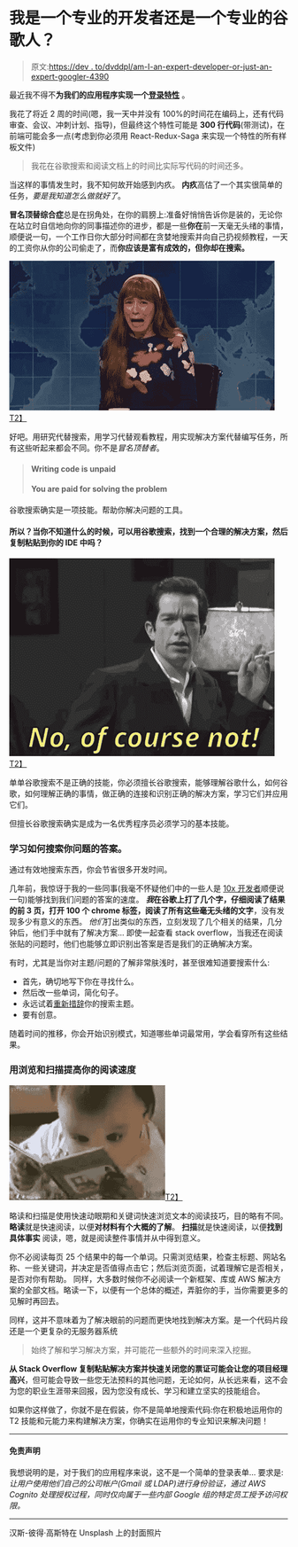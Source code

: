 # 我是一个专业的开发者还是一个专业的谷歌人？

> 原文:[https://dev . to/dvddpl/am-I-an-expert-developer-or-just-an-expert-googler-4390](https://dev.to/dvddpl/am-i-an-expert-developer-or-just-an-expert-googler-4390)

最近我不得不**为我们的应用程序实现一个[登录特性](#disclaimer)** 。

我花了将近 2 周的时间(嗯，我一天中并没有 100%的时间花在编码上，还有代码审查、会议、冲刺计划、指导)，但最终这个特性可能是 **300 行代码**(带测试)，在前端可能会多一点(考虑到你必须用 React-Redux-Saga 来实现一个特性的所有样板文件)

> 我花在谷歌搜索和阅读文档上的时间比实际写代码的时间还多。

当这样的事情发生时，我不知何故开始感到内疚。
**内疚**高估了一个其实很简单的任务，*要是我知道怎么做就好了*。

**冒名顶替综合症**总是在拐角处，在你的肩膀上:准备好悄悄告诉你是装的，无论你在站立时自信地向你的同事描述你的进步，都是一些**你在**前一天毫无头绪的事情，顺便说一句，一个工作日你大部分时间都在贪婪地搜索并向自己扔视频教程，一天的工资你从你的公司偷走了，而**你应该是富有成效的，但你却在搜索。**

[![I feel so bad about it](img/e9e31050cd556986760cd9626c3cd917.png)T2】](https://i.giphy.com/media/wHd6y7EUkSKxpaEBbA/giphy.gif)

好吧。用研究代替搜索，用学习代替观看教程，用实现解决方案代替编写任务，所有这些听起来都会不同。你不是*冒名顶替者*。

> #### Writing code is unpaid
> 
> #### [](#you-are-paid-to-solve-problems)You are paid for solving the problem

谷歌搜索确实是一项技能。帮助你解决问题的工具。

#### [](#so-is-it-ok-to-google-when-you-don%C2%B4t-know-something-find-a-plausible-solution-and-copypaste-it-into-your-ide)所以？当你不知道什么的时候，可以用谷歌搜索，找到一个合理的解决方案，然后复制粘贴到你的 IDE 中吗？

[![of course not!](img/f11ee75fbee75fa716774326290b5419.png)T2】](https://i.giphy.com/media/454s1fpykRvZokzood/giphy.gif)

单单谷歌搜索不是正确的技能，你必须擅长谷歌搜索，能够理解谷歌什么，如何谷歌，如何理解正确的事情，做正确的连接和识别正确的解决方案，学习它们并应用它们。

但擅长谷歌搜索确实是成为一名优秀程序员必须学习的基本技能。

### [](#learn-how-to-search-for-the-answers-to-your-questions)学习如何搜索你问题的答案。

通过有效地搜索东西，你会节省很多开发时间。

几年前，我惊讶于我的一些同事(我毫不怀疑他们中的一些人是 [10x 开发者](https://dev.to/dvddpl/what-makes-a-10x-developer--1k0f)顺便说一句)能够找到我们问题的答案的速度。
***我*在谷歌上打了几个字，仔细阅读了结果的前 3 页，打开 100 个 chrome 标签，阅读了所有这些毫无头绪的文字**，没有发现多少有意义的东西。
*他们*打出类似的东西，立刻发现了几个相关的结果，几分钟后，他们手中就有了解决方案...
即使一起查看 stack overflow，当我还在阅读张贴的问题时，他们也能够立即识别出答案是否是我们的正确解决方案。

有时，尤其是当你对主题/问题的了解非常肤浅时，甚至很难知道要搜索什么:

*   首先，确切地写下你在寻找什么。
*   然后改一些单词，简化句子。
*   永远试着[重新措辞](https://dev.to/dvddpl/often-your-solution-is-one-more-google-search-away-574a)你的搜索主题。
*   要有创意。

随着时间的推移，你会开始识别模式，知道哪些单词最常用，学会看穿所有这些结果。

### [](#increase-your-reading-speed-with-skim-and-scan)用浏览和扫描提高你的阅读速度

[![super fast reading](img/0cabde76bb9f8e3ef577f3973e5cb311.png)T2】](https://i.giphy.com/media/8dYmJ6Buo3lYY/giphy.gif)

略读和扫描是使用快速动眼期和关键词快速浏览文本的阅读技巧，目的略有不同。
**略读**就是快速阅读，以便**对材料有个大概的了解**。
**扫描**就是快速阅读，以便**找到具体事实**
阅读，嗯，就是阅读整件事情并从中得到意义。

你不必阅读每页 25 个结果中的每一个单词。只需浏览结果，检查主标题、网站名称、一些关键词，并决定是否值得点击它；然后浏览页面，试着理解它是否相关，是否对你有帮助。
同样，大多数时候你不必阅读一个新框架、库或 AWS 解决方案的全部文档。略读一下，以便有一个总体的概述，弄脏你的手，当你需要更多的见解时再回去。

同样，这并不意味着为了解决眼前的问题而更快地找到解决方案。是一个代码片段还是一个更复杂的无服务器系统

> 始终了解和学习解决方案，并可能花一些额外的时间来深入挖掘。

**从 Stack Overflow 复制粘贴解决方案并快速关闭您的票证可能会让您的项目经理高兴**，但可能会导致一些您无法预料的其他问题，无论如何，从长远来看，这不会为您的职业生涯带来回报，因为您没有成长、学习和建立坚实的技能组合。

如果你这样做了，你就不是在假装，你不是简单地搜索代码:你在积极地运用你的 T2 技能和元能力来构建解决方案，你确实在运用你的专业知识来解决问题！

* * *

#### [](#disclaimer)免责声明

我想说明的是，对于我们的应用程序来说，这不是一个简单的登录表单...
要求是:*让用户使用他们自己的公司帐户(Gmail 或 LDAP)进行身份验证，通过 AWS Cognito 处理授权过程，同时仅向属于一些内部 Google 组的特定员工授予访问权限。*

* * *

汉斯-彼得·高斯特在 Unsplash 上的封面照片